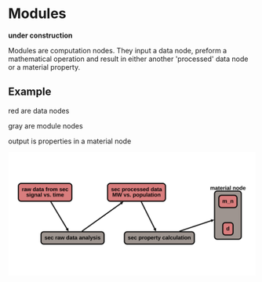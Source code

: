 # Modules

**under construction**

Modules are computation nodes. They input a data node, preform a mathematical operation and result in either 
another 'processed' data node or a material property.



## Example
red are data nodes

gray are module nodes

output is properties in a material node

![Module_network](../img/network_modules.svg)
